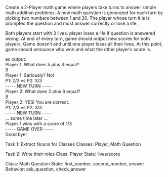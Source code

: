 Create a 2-Player math game where players take turns to answer simple math addition problems.
A new math question is generated for each turn by picking two numbers between 1 and 20.
The player whose turn it is is prompted the question and must answer correctly or lose a life.

Both players start with 3 lives.
player loses a life if question is answered wrong.
At end of every turn, game should output new scores for both players.
Game doesn’t end until one player loses all their lives.
At this point, game should announce who won and what the other player’s score is.

ex output:  
Player 1: What does 5 plus 3 equal?  
9  
Player 1: Seriously? No!  
P1: 2/3 vs P2: 3/3  
----- NEW TURN -----  
Player 2: What does 2 plus 6 equal?  
8  
Player 2: YES! You are correct.  
P1: 2/3 vs P2: 3/3  
----- NEW TURN -----  
... some time later ...  
Player 1 wins with a score of 1/3  
----- GAME OVER -----  
Good bye!  

Task 1: Extract Nouns for Classes
Classes: Player, Math Question

Task 2: Write their roles
Class: Player
State: lives/score

Class: Math Question
State: first_number, second_number, answer
Behavior: ask_question, check_answer